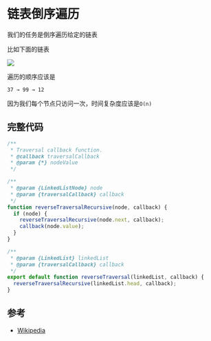 # 链表倒序遍历

我们的任务是倒序遍历给定的链表

比如下面的链表

![](https://upload.wikimedia.org/wikipedia/commons/6/6d/Singly-linked-list.svg)

遍历的顺序应该是

```text
37 → 99 → 12
```

因为我们每个节点只访问一次，时间复杂度应该是`O(n)`

## 完整代码

```js
/**
 * Traversal callback function.
 * @callback traversalCallback
 * @param {*} nodeValue
 */

/**
 * @param {LinkedListNode} node
 * @param {traversalCallback} callback
 */
function reverseTraversalRecursive(node, callback) {
  if (node) {
    reverseTraversalRecursive(node.next, callback);
    callback(node.value);
  }
}

/**
 * @param {LinkedList} linkedList
 * @param {traversalCallback} callback
 */
export default function reverseTraversal(linkedList, callback) {
  reverseTraversalRecursive(linkedList.head, callback);
}

```


## 参考

- [Wikipedia](https://zh.wikipedia.org/wiki/%E9%93%BE%E8%A1%A8)

